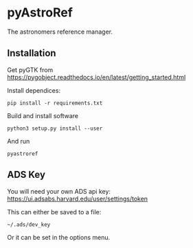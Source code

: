 
# pyAstroRef


The astronomers reference manager.


## Installation


Get pyGTK from https://pygobject.readthedocs.io/en/latest/getting_started.html

Install dependices:

```
pip install -r requirements.txt
```

Build and install software

```
python3 setup.py install --user
```

And run
```
pyastroref
```


## ADS Key

You will need your own ADS api key: https://ui.adsabs.harvard.edu/user/settings/token

This can either be saved to a file:
```
~/.ads/dev_key
```

Or it can be set in the options menu.

